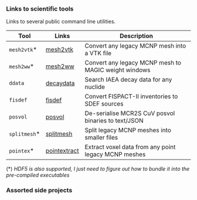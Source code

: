 ### Links to scientific tools

Links to several public command line utilities.

| Tool        | Links                                                       | Description                                           |
| ----------- | ----------------------------------------------------------- | ----------------------------------------------------- |
| `mesh2vtk`* | [mesh2vtk](https://github.com/repositony/mesh2vtk)          | Convert any legacy MCNP mesh into a VTK file          |
| `mesh2ww`*  | [mesh2ww](https://github.com/repositony/mesh2ww)            | Convert any legacy MCNP mesh to MAGIC weight windows  |
| `ddata`     | [decaydata](https://github.com/repositony/decaydata)        | Search IAEA decay data for any nuclide                |
| `fisdef`    | [fisdef](https://github.com/repositony/fisdef)              | Convert FISPACT-II inventories to SDEF sources        |
| `posvol`    | [posvol](https://github.com/repositony/posvol)              | De-serialise MCR2S CuV posvol binaries to text/JSON   |
| `splitmesh`*| [splitmesh](https://github.com/repositony/splitmesh)        | Split legacy MCNP meshes into smaller files           |
| `pointex`*  | [pointextract](https://github.com/repositony/pointextract)  | Extract voxel data from any point legacy MCNP meshes  |

(*) _HDF5 is also supported, I just need to figure out how to bundle it into the pre-compiled executables_

### Assorted side projects
